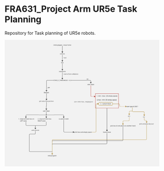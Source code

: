 # FRA631_Project Arm UR5e Task Planning

Repository for Task planning of UR5e robots.


![diagram](../images/task_planning/doc/image.png)